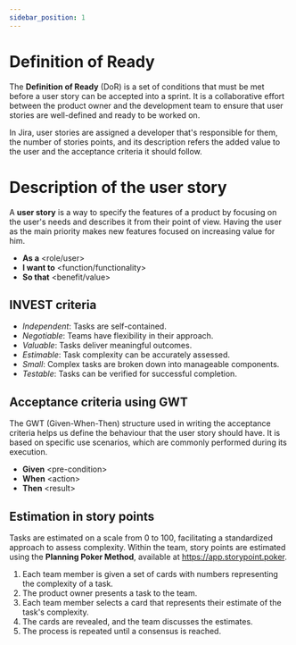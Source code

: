 ```yaml
---
sidebar_position: 1
---
```


# Definition of Ready

The **Definition of Ready** (DoR) is a set of conditions that must be met before a user story can be accepted into a sprint. It is a collaborative effort between the product owner and the development team to ensure that user stories are well-defined and ready to be worked on.

In Jira, user stories are assigned a developer that's responsible for them, the number of stories points, and its description refers the added value to the user and the acceptance criteria it should follow.

# Description of the user story

A **user story** is a way to specify the features of a product by focusing on the user's needs and describes it from their point of view. Having the user as the main priority makes new features focused on increasing value for him.

- **As a** <role/user>
- **I want to** <function/functionality>
- **So that** <benefit/value>

## INVEST criteria

- *Independent*: Tasks are self-contained.
- *Negotiable*: Teams have flexibility in their approach.
- *Valuable*: Tasks deliver meaningful outcomes.
- *Estimable*: Task complexity can be accurately assessed.
- *Small*: Complex tasks are broken down into manageable components.
- *Testable*: Tasks can be verified for successful completion.

## Acceptance criteria using GWT

The GWT (Given-When-Then) structure used in writing the acceptance criteria helps us define the behaviour that the user story should have. It is based on specific use scenarios, which are commonly performed during its execution.

- **Given** &lt;pre-condition&gt;
- **When** &lt;action&gt;
- **Then** &lt;result&gt;

## Estimation in story points

Tasks are estimated on a scale from 0 to 100, facilitating a standardized approach to assess complexity. Within the team, story points are estimated using the **Planning Poker Method**, available at https://app.storypoint.poker.

1. Each team member is given a set of cards with numbers representing the complexity of a task.
2. The product owner presents a task to the team.
3. Each team member selects a card that represents their estimate of the task's complexity.
4. The cards are revealed, and the team discusses the estimates.
5. The process is repeated until a consensus is reached.
